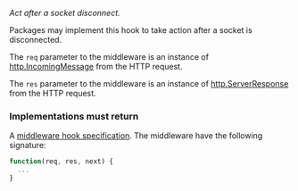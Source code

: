 *Act after a socket disconnect.*

Packages may implement this hook to take action after a socket is disconnected.

The `req` parameter to the middleware is an instance of
[http.IncomingMessage](http://nodejs.org/api/http.html#http_http_incomingmessage)
from the HTTP request.

The `res` parameter to the middleware is an instance of
[http.ServerResponse](http://nodejs.org/api/http.html#http_class_http_serverresponse)
from the HTTP request.

<h3>Implementations must return</h3>

A
[middleware hook specification](guide/concepts#middleware-hook-specification).
The middleware have the following signature:

```javascript
function(req, res, next) {
  ...
}
```
